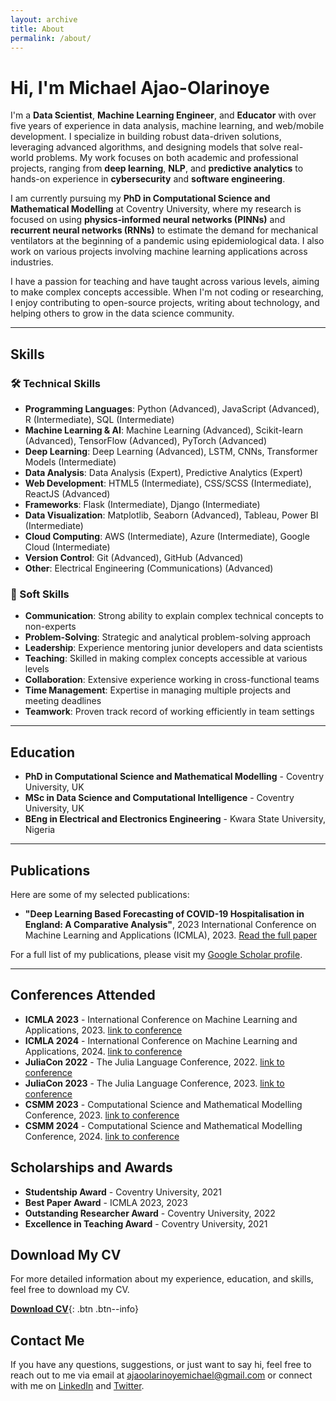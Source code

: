 ```yaml
---
layout: archive
title: About
permalink: /about/
---
```


# Hi, I'm Michael Ajao-Olarinoye

I'm a **Data Scientist**, **Machine Learning Engineer**, and **Educator** with over five years of experience in data analysis, machine learning, and web/mobile development. I specialize in building robust data-driven solutions, leveraging advanced algorithms, and designing models that solve real-world problems. My work focuses on both academic and professional projects, ranging from **deep learning**, **NLP**, and **predictive analytics** to hands-on experience in **cybersecurity** and **software engineering**.

I am currently pursuing my **PhD in Computational Science and Mathematical Modelling** at Coventry University, where my research is focused on using **physics-informed neural networks (PINNs)** and **recurrent neural networks (RNNs)** to estimate the demand for mechanical ventilators at the beginning of a pandemic using epidemiological data. I also work on various projects involving machine learning applications across industries.

I have a passion for teaching and have taught across various levels, aiming to make complex concepts accessible. When I'm not coding or researching, I enjoy contributing to open-source projects, writing about technology, and helping others to grow in the data science community.

---

## Skills

<!-- ### Technical Skills -->

<!-- {% include skills/technical-skills.md %} -->

<!-- ### Soft Skills -->

<!-- {% include skills/soft-skills.md %} -->


### 🛠 Technical Skills

- **Programming Languages**: Python (Advanced), JavaScript (Advanced), R (Intermediate), SQL (Intermediate)
- **Machine Learning & AI**: Machine Learning (Advanced), Scikit-learn (Advanced), TensorFlow (Advanced), PyTorch (Advanced)
- **Deep Learning**: Deep Learning (Advanced), LSTM, CNNs, Transformer Models (Intermediate)
- **Data Analysis**: Data Analysis (Expert), Predictive Analytics (Expert)
- **Web Development**: HTML5 (Intermediate), CSS/SCSS (Intermediate), ReactJS (Advanced)
- **Frameworks**: Flask (Intermediate), Django (Intermediate)
- **Data Visualization**: Matplotlib, Seaborn (Advanced), Tableau, Power BI (Intermediate)
- **Cloud Computing**: AWS (Intermediate), Azure (Intermediate), Google Cloud (Intermediate)
- **Version Control**: Git (Advanced), GitHub (Advanced)
- **Other**: Electrical Engineering (Communications) (Advanced)

### 💼 Soft Skills

- **Communication**: Strong ability to explain complex technical concepts to non-experts 
- **Problem-Solving**: Strategic and analytical problem-solving approach 
- **Leadership**: Experience mentoring junior developers and data scientists 
- **Teaching**: Skilled in making complex concepts accessible at various levels
- **Collaboration**: Extensive experience working in cross-functional teams
- **Time Management**: Expertise in managing multiple projects and meeting deadlines
- **Teamwork**: Proven track record of working efficiently in team settings


---

## Education

- **PhD in Computational Science and Mathematical Modelling** - Coventry University, UK
- **MSc in Data Science and Computational Intelligence** - Coventry University, UK
- **BEng in Electrical and Electronics Engineering** - Kwara State University, Nigeria

---

## Publications

Here are some of my selected publications:

- **"Deep Learning Based Forecasting of COVID-19 Hospitalisation in England: A Comparative Analysis"**, 2023 International Conference on Machine Learning and Applications (ICMLA), 2023. [Read the full paper](https://ieeexplore.ieee.org/abstract/document/10459821)

For a full list of my publications, please visit my [Google Scholar profile](https://scholar.google.co.uk/citations?user=CXrGkfEAAAAJ&hl=en).


---

## Conferences Attended

- **ICMLA 2023** - International Conference on Machine Learning and Applications, 2023. [link to conference](https://www.icmla-conference.org/icmla23/)
- **ICMLA 2024** - International Conference on Machine Learning and Applications, 2024. [link to conference](https://www.icmla-conference.org/icmla24/)
- **JuliaCon 2022** - The Julia Language Conference, 2022. [link to conference](https://juliacon.org/2022/)
- **JuliaCon 2023** - The Julia Language Conference, 2023. [link to conference](https://juliacon.org/2023/)
- **CSMM 2023** - Computational Science and Mathematical Modelling Conference, 2023. [link to conference](https://www.csmm-conference.org/2023/)
- **CSMM 2024** - Computational Science and Mathematical Modelling Conference, 2024. [link to conference](https://sites.google.com/view/csmconference/)

## Scholarships and Awards

- **Studentship Award** - Coventry University, 2021
- **Best Paper Award** - ICMLA 2023, 2023
- **Outstanding Researcher Award** - Coventry University, 2022
- **Excellence in Teaching Award** - Coventry University, 2021

## Download My CV

For more detailed information about my experience, education, and skills, feel free to download my CV.

[**Download CV**](/assets/cv/Michael%20new%20cv.pdf){: .btn .btn--info}


<!-- ## Download My CV

You can download my CV in PDF format [here](../assets/my-cv.pdf). -->

## Contact Me

If you have any questions, suggestions, or just want to say hi, feel free to reach out to me via email at [ajaoolarinoyemichael@gmail.com](mailto:ajaolarinoyemichael@gmail.com) or connect with me on [LinkedIn](https://www.linkedin.com/in/michael-ajao-olarinoye/) and [Twitter](https://twitter.com/michaelajao).
